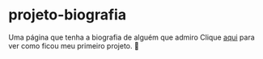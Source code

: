 # projeto-biografia
 Uma página que tenha a biografia de alguém que admiro
 Clique <a href="https://develany.github.io/projeto-biografia/parte_dois/" target="_blank">aqui</a> para ver como ficou meu primeiro projeto. 🙈
